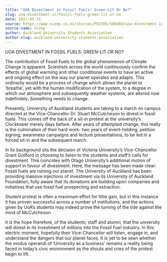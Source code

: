 ```yaml
---
title: "UOA Divestment in Fossil Fuels: Green-Lit Or No?"
slug: uoa-divestment-in-fossil-fuels-green-lit-or-no
date: 2017-05-31
source: https://www.scoop.co.nz/stories/PO1705/S00484/uoa-divestment-in-fossil-fuels-green-lit-or-no.htm
source-name: Scoop
author: Auckland University Students Association
author-slug: auckland-university-students-association
---
```


<p>UOA DIVESTMENT IN FOSSIL FUELS: GREEN-LIT OR NO?</p>

<p>The
contribution of Fossil Fuels to the global phenomenon of
Climate Change is apparent. Scientists across the world
continuously confirm the effects of global warming and other
conditional events to have an active and ongoing effect on
the way our planet operates and adapts. This ordinarily
would be a process of change which allows the planet to
‘breathe’, yet with the human modification of the
system, to a degree in which our atmosphere and subsequently
weather systems, are altered now indefinitely. Something
needs to change.</p>

<p>Presently, University of Auckland
students are taking to a march on campus directed at the
Vice-Chancellor Dr. Stuart McCutcheson to divest in fossil
fuels. This comes off the back of a sit-in protest at the
university’s Clocktower merely days before. After years of
attempted change, this really is the culmination of their
hard work- two years of event-holding; petition signing;
awareness campaigns and lecture presentations, to be led in
a forced sit-in and the subsequent march.</p>

<p>In its
background sits the decision of Victoria University’s
Vice-Chancellor Grant Guilford in choosing to listen to the
students and staff’s calls for divestment. This coincides
with Otago University’s additional motion of support in
favour of divestment. Here, the message has been made clear:
Fossil fuels are ruining our planet. The University of
Auckland has been providing massive injections of investment
via its University of Auckland Foundation, fully aware that
its donations are building upon companies and initiatives
that use fossil fuel prospecting and extraction.<p>
<p>Student
protest is often a maximum effort for little gain, but in
this instance it has proven successful across a number of
institutions, and the actions given by UoA’s students may
indeed prove the turning of the tide against the mind of
McCutcheson.</p>

<p>It is the hope therefore, of the students;
staff and alumni, that the university will divest in its
investment of millions into the Fossil Fuel industry. In
this electric moment, hopefully their Vice-Chancellor will
listen, engage in, and understand the dangers that our
planet faces. It is yet to be seen whether the modus
operandi of ‘University as a business’ remains a reality
being faced in today’s civic environment as the shouts and
cries of the protest begin to
lift.</p>  